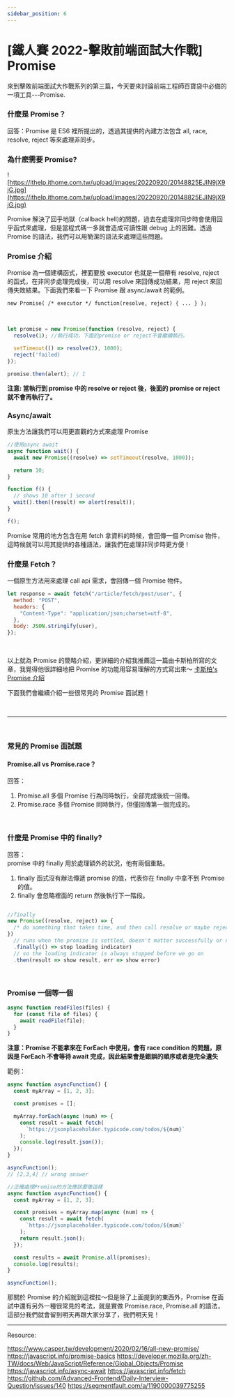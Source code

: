 ```yaml
---
sidebar_position: 6
---
```


# [鐵人賽 2022-擊敗前端面試大作戰] Promise

來到擊敗前端面試大作戰系列的第三篇，今天要來討論前端工程師百寶袋中必備的一項工具---Promise.

### 什麼是 Promise？

回答：Promise 是 ES6 裡所提出的，透過其提供的內建方法包含 all, race, resolve, reject 等來處理非同步。

### 為什麽需要 Promise?

![https://ithelp.ithome.com.tw/upload/images/20220920/20148825EJIN9jX9jG.jpg](https://ithelp.ithome.com.tw/upload/images/20220920/20148825EJIN9jX9jG.jpg)

Promise 解決了回乎地獄（callback hell)的問題，過去在處理非同步時會使用回乎函式來處理，但是當程式碼一多就會造成可讀性跟 debug 上的困難。透過 Promise 的語法，我們可以用簡潔的語法來處理這些問題。

### Promise 介紹

Promise 為一個建構函式，裡面要放 executor 也就是一個帶有 resolve, reject 的函式，在非同步處理完成後，可以用 resolve 來回傳成功結果，用 reject 來回傳失敗結果。下面我們來看一下 Promise 跟 async/await 的範例。

`new Promise( /* executor */ function(resolve, reject) { ... } );`

&nbsp;

```js
let promise = new Promise(function (resolve, reject) {
  resolve(1); //執行成功，下面的promise or reject不會繼續執行。

  setTimeout(() => resolve(2), 1000);
  reject('failed)
});

promise.then(alert); // 1
```

**注意: 當執行到 promise 中的 resolve or reject 後，後面的 promise or reject 就不會再執行了。**

### Async/await

原生方法讓我們可以用更直觀的方式來處理 Promise

```js
//使用async await
async function wait() {
  await new Promise((resolve) => setTimeout(resolve, 1000));

  return 10;
}

function f() {
  // shows 10 after 1 second
  wait().then((result) => alert(result));
}

f();
```

Promise 常用的地方包含在用 fetch 拿資料的時候，會回傳一個 Promise 物件，這時候就可以用其提供的各種語法，讓我們在處理非同步時更方便！

### 什麼是 Fetch？

一個原生方法用來處理 call api 需求，會回傳一個 Promise 物件。

```js
let response = await fetch("/article/fetch/post/user", {
  method: "POST",
  headers: {
    "Content-Type": "application/json;charset=utf-8",
  },
  body: JSON.stringify(user),
});
```

&nbsp;

以上就為 Promise 的簡略介紹，更詳細的介紹我推薦這一篇由卡斯柏所寫的文章，我覺得他很詳細地把 Promise 的功能用容易理解的方式寫出來～ [卡斯柏's Promise 介紹](https://www.casper.tw/development/2020/02/16/all-new-promise/)

下面我們會繼續介紹一些很常見的 Promise 面試題！

&nbsp;

---

&nbsp;

### 常見的 Promise 面試題

#### Promise.all vs Promise.race？

回答：

1. Promise.all 多個 Promise 行為同時執行，全部完成後統一回傳。
2. Promise.race 多個 Promise 同時執行，但僅回傳第一個完成的。

&nbsp;

### 什麼是 Promise 中的 finally?

回答：  
promise 中的 finally 用於處理額外的狀況，他有兩個重點。

1. finally 函式沒有辦法傳遞 promise 的值，代表你在 finally 中拿不到 Promise 的值。
2. finally 會忽略裡面的 return 然後執行下一階段。

```js

//finally
new Promise((resolve, reject) => {
  /* do something that takes time, and then call resolve or maybe reject */
})
  // runs when the promise is settled, doesn't matter successfully or not
  .finally(() => stop loading indicator)
  // so the loading indicator is always stopped before we go on
  .then(result => show result, err => show error)
```

&nbsp;

### Promise 一個等一個

```js
async function readFiles(files) {
  for (const file of files) {
    await readFile(file);
  }
}
```

**注意：Promise 不能拿來在 ForEach 中使用，會有 race condition 的問題，原因是 ForEach 不會等待 await 完成，因此結果會是錯誤的順序或者是完全遺失**

範例：

```js
async function asyncFunction() {
  const myArray = [1, 2, 3];

  const promises = [];

  myArray.forEach(async (num) => {
    const result = await fetch(
      `https://jsonplaceholder.typicode.com/todos/${num}`
    );
    console.log(result.json());
  });
}

asyncFunction();
// [2,3,4] // wrong answer
```

```js
//正確處理Promise的方法應該要像這樣
async function asyncFunction() {
  const myArray = [1, 2, 3];

  const promises = myArray.map(async (num) => {
    const result = await fetch(
      `https://jsonplaceholder.typicode.com/todos/${num}`
    );
    return result.json();
  });

  const results = await Promise.all(promises);
  console.log(results);
}

asyncFunction();
```

那關於 Promise 的介紹就到這裡拉～但是除了上面提到的東西外，Promise 在面試中還有另外一種很常見的考法，就是實做 Promise.race, Promise.all 的語法，這部分我們就會留到明天再跟大家分享了，我們明天見！

---

Resource:

https://www.casper.tw/development/2020/02/16/all-new-promise/
https://javascript.info/promise-basics
https://developer.mozilla.org/zh-TW/docs/Web/JavaScript/Reference/Global_Objects/Promise
https://javascript.info/async-await
https://javascript.info/fetch
https://github.com/Advanced-Frontend/Daily-Interview-Question/issues/140
https://segmentfault.com/a/1190000039775255
